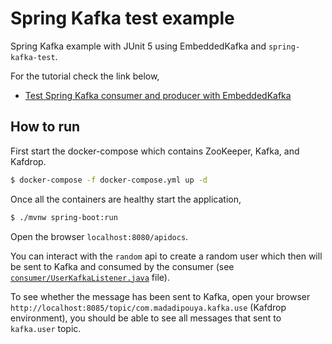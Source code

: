 # Spring Kafka test example

Spring Kafka example with JUnit 5 using EmbeddedKafka and `spring-kafka-test`.

For the tutorial check the link below,

- [Test Spring Kafka consumer and producer with EmbeddedKafka](https://www.geekyhacker.com/2020/10/03/test-spring-kafka-consumer-and-producer-with-embeddedkafka/)

## How to run

First start the docker-compose which contains ZooKeeper, Kafka, and Kafdrop.

```bash
$ docker-compose -f docker-compose.yml up -d
```

Once all the containers are healthy start the application,

```bash
$ ./mvnw spring-boot:run
```

Open the browser `localhost:8080/apidocs`. 

You can interact with the `random` api to create a random user which then will be sent to Kafka and consumed by the consumer (see [`consumer/UserKafkaListener.java`](https://github.com/kasramp/spring-kafka-test/blob/master/src/main/java/com/madadipouya/springkafkatest/consumer/UserKafkaListener.java) file).

To see whether the message has been sent to Kafka, open your browser `http://localhost:8085/topic/com.madadipouya.kafka.use` (Kafdrop environment), 
you should be able to see all messages that sent to `kafka.user` topic.  
